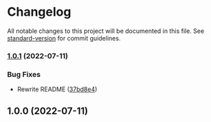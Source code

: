 # Changelog

All notable changes to this project will be documented in this file. See [standard-version](https://github.com/conventional-changelog/standard-version) for commit guidelines.

### [1.0.1](https://github.com/cuongngo08062001/CleanCode/compare/v1.0.0...v1.0.1) (2022-07-11)


### Bug Fixes

* Rewrite README ([37bd8e4](https://github.com/cuongngo08062001/CleanCode/commit/37bd8e43abbbf3770eab900f612daf7485161314))

## 1.0.0 (2022-07-11)
